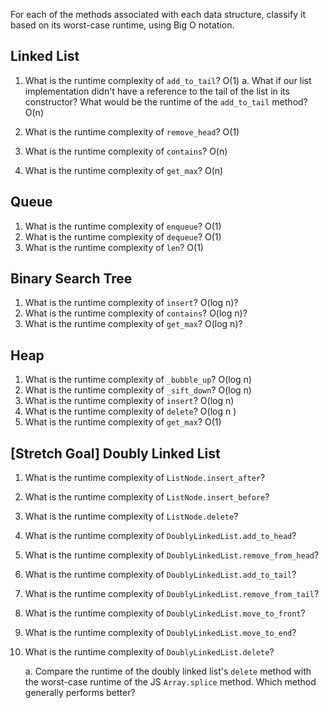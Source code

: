 For each of the methods associated with each data structure, classify it based on its worst-case runtime, using Big O notation.

## Linked List

1. What is the runtime complexity of `add_to_tail`?
  O(1)
    a. What if our list implementation didn't have a reference to the tail of the list in its constructor? What would be the runtime of the `add_to_tail` method?
    O(n)

2. What is the runtime complexity of `remove_head`?
O(1)
3. What is the runtime complexity of `contains`?
O(n)
4. What is the runtime complexity of `get_max`?
O(n)
## Queue

1. What is the runtime complexity of `enqueue`?
O(1)
2. What is the runtime complexity of `dequeue`?
O(1)
3. What is the runtime complexity of `len`?
O(1)
## Binary Search Tree

1. What is the runtime complexity of `insert`?
O(log n)?
2. What is the runtime complexity of `contains`?
O(log n)?
3. What is the runtime complexity of `get_max`?
O(log n)?
## Heap

1. What is the runtime complexity of `_bubble_up`?
O(log n)
2. What is the runtime complexity of `_sift_down`?
O(log  n)
3. What is the runtime complexity of `insert`?
O(log n)
4. What is the runtime complexity of `delete`?
O(log n )
5. What is the runtime complexity of `get_max`?
O(1)
## [Stretch Goal] Doubly Linked List

1. What is the runtime complexity of `ListNode.insert_after`?

2. What is the runtime complexity of `ListNode.insert_before`?

3. What is the runtime complexity of `ListNode.delete`?

4. What is the runtime complexity of `DoublyLinkedList.add_to_head`?

5. What is the runtime complexity of `DoublyLinkedList.remove_from_head`?

6. What is the runtime complexity of `DoublyLinkedList.add_to_tail`?

7. What is the runtime complexity of `DoublyLinkedList.remove_from_tail`?

8. What is the runtime complexity of `DoublyLinkedList.move_to_front`?

9. What is the runtime complexity of `DoublyLinkedList.move_to_end`?

10. What is the runtime complexity of `DoublyLinkedList.delete`?

    a. Compare the runtime of the doubly linked list's `delete` method with the worst-case runtime of the JS `Array.splice` method. Which method generally performs better?

